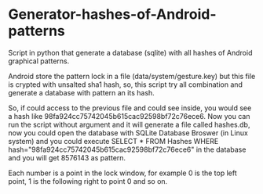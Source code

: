 # Generator-hashes-of-Android-patterns
Script in python that generate a database (sqlite) with all hashes of Android graphical patterns.

Android store the pattern lock in a file (data/system/gesture.key) but this file is crypted with unsalted sha1 hash, so, this script try all combination and generate a database with pattern an its hash.

So, if could access to the previous file and could see inside, you would see a hash like 98fa924cc75742045b615cac92598bf72c76ece6. Now you can run the script without argument and it will generate a file called hashes.db, now you could open the database with SQLite Database Broswer (in Linux system) and you could execute SELECT * FROM Hashes WHERE hash="98fa924cc75742045b615cac92598bf72c76ece6" in the database and you will get 8576143 as pattern.

Each number is a point in the lock window, for example 0 is the top left point, 1 is the following right to point 0 and so on.
